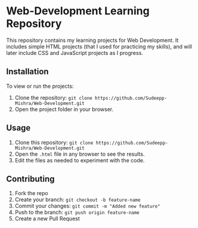 # Web-Development Learning Repository
This repository contains my learning projects for Web Development. It includes simple HTML projects (that I used for practicing my skills), and will later include CSS and JavaScript projects as I progress.

## Installation
To view or run the projects:
1. Clone the repository: `git clone https://github.com/Sudeepp-Mishra/Web-Development.git`
2. Open the project folder in your browser.

## Usage
1. Clone this repository: `git clone https://github.com/Sudeepp-Mishra/Web-Development.git`
2. Open the `.html` file in any browser to see the results.
3. Edit the files as needed to experiment with the code.

## Contributing
1. Fork the repo
2. Create your branch: `git checkout -b feature-name`
3. Commit your changes: `git commit -m "Added new feature"`
4. Push to the branch: `git push origin feature-name`
5. Create a new Pull Request
